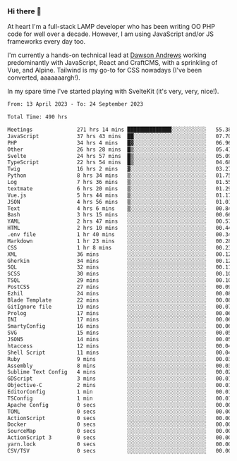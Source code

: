 ### Hi there 👋

<!--
**JamesNock/JamesNock** is a ✨ _special_ ✨ repository because its `README.md` (this file) appears on your GitHub profile.

Here are some ideas to get you started:

- 🔭 I’m currently working on ...
- 🌱 I’m currently learning ...
- 👯 I’m looking to collaborate on ...
- 🤔 I’m looking for help with ...
- 💬 Ask me about ...
- 📫 How to reach me: ...
- 😄 Pronouns: ...
- ⚡ Fun fact: ...
-->
At heart I'm a full-stack LAMP developer who has been writing OO PHP code for well over a decade. However, I am using JavaScript and/or JS frameworks every day too.

I'm currently a hands-on technical lead at [Dawson Andrews](https://www.dawsonandrews.com/) working predominantly with JavaScript, React and CraftCMS, with a sprinkling of Vue, and Alpine. Tailwind is my go-to for CSS nowadays (I've been converted, aaaaaaargh!).

In my spare time I've started playing with SvelteKit (it's very, very, nice!).

<!--START_SECTION:waka-->

```txt
From: 13 April 2023 - To: 24 September 2023

Total Time: 490 hrs

Meetings              271 hrs 14 mins ██████████████░░░░░░░░░░░   55.38 %
JavaScript            37 hrs 43 mins  ██░░░░░░░░░░░░░░░░░░░░░░░   07.70 %
PHP                   34 hrs 4 mins   █▓░░░░░░░░░░░░░░░░░░░░░░░   06.96 %
Other                 26 hrs 28 mins  █▒░░░░░░░░░░░░░░░░░░░░░░░   05.41 %
Svelte                24 hrs 57 mins  █▒░░░░░░░░░░░░░░░░░░░░░░░   05.09 %
TypeScript            22 hrs 54 mins  █▒░░░░░░░░░░░░░░░░░░░░░░░   04.68 %
Twig                  16 hrs 2 mins   ▓░░░░░░░░░░░░░░░░░░░░░░░░   03.27 %
Python                8 hrs 34 mins   ▒░░░░░░░░░░░░░░░░░░░░░░░░   01.75 %
Log                   7 hrs 36 mins   ▒░░░░░░░░░░░░░░░░░░░░░░░░   01.55 %
textmate              6 hrs 20 mins   ▒░░░░░░░░░░░░░░░░░░░░░░░░   01.29 %
Vue.js                5 hrs 44 mins   ▒░░░░░░░░░░░░░░░░░░░░░░░░   01.17 %
JSON                  4 hrs 56 mins   ▒░░░░░░░░░░░░░░░░░░░░░░░░   01.01 %
Text                  4 hrs 6 mins    ▒░░░░░░░░░░░░░░░░░░░░░░░░   00.84 %
Bash                  3 hrs 15 mins   ░░░░░░░░░░░░░░░░░░░░░░░░░   00.66 %
YAML                  2 hrs 47 mins   ░░░░░░░░░░░░░░░░░░░░░░░░░   00.57 %
HTML                  2 hrs 10 mins   ░░░░░░░░░░░░░░░░░░░░░░░░░   00.44 %
.env file             1 hr 40 mins    ░░░░░░░░░░░░░░░░░░░░░░░░░   00.34 %
Markdown              1 hr 23 mins    ░░░░░░░░░░░░░░░░░░░░░░░░░   00.28 %
CSS                   1 hr 8 mins     ░░░░░░░░░░░░░░░░░░░░░░░░░   00.23 %
XML                   36 mins         ░░░░░░░░░░░░░░░░░░░░░░░░░   00.12 %
Gherkin               34 mins         ░░░░░░░░░░░░░░░░░░░░░░░░░   00.12 %
SQL                   32 mins         ░░░░░░░░░░░░░░░░░░░░░░░░░   00.11 %
SCSS                  30 mins         ░░░░░░░░░░░░░░░░░░░░░░░░░   00.10 %
TSQL                  29 mins         ░░░░░░░░░░░░░░░░░░░░░░░░░   00.10 %
PostCSS               27 mins         ░░░░░░░░░░░░░░░░░░░░░░░░░   00.09 %
Ezhil                 24 mins         ░░░░░░░░░░░░░░░░░░░░░░░░░   00.08 %
Blade Template        22 mins         ░░░░░░░░░░░░░░░░░░░░░░░░░   00.08 %
GitIgnore file        19 mins         ░░░░░░░░░░░░░░░░░░░░░░░░░   00.07 %
Prolog                17 mins         ░░░░░░░░░░░░░░░░░░░░░░░░░   00.06 %
INI                   17 mins         ░░░░░░░░░░░░░░░░░░░░░░░░░   00.06 %
SmartyConfig          16 mins         ░░░░░░░░░░░░░░░░░░░░░░░░░   00.06 %
SVG                   15 mins         ░░░░░░░░░░░░░░░░░░░░░░░░░   00.05 %
JSON5                 14 mins         ░░░░░░░░░░░░░░░░░░░░░░░░░   00.05 %
htaccess              12 mins         ░░░░░░░░░░░░░░░░░░░░░░░░░   00.04 %
Shell Script          11 mins         ░░░░░░░░░░░░░░░░░░░░░░░░░   00.04 %
Ruby                  9 mins          ░░░░░░░░░░░░░░░░░░░░░░░░░   00.03 %
Assembly              8 mins          ░░░░░░░░░░░░░░░░░░░░░░░░░   00.03 %
Sublime Text Config   4 mins          ░░░░░░░░░░░░░░░░░░░░░░░░░   00.02 %
GDScript              3 mins          ░░░░░░░░░░░░░░░░░░░░░░░░░   00.01 %
Objective-C           2 mins          ░░░░░░░░░░░░░░░░░░░░░░░░░   00.01 %
EditorConfig          1 min           ░░░░░░░░░░░░░░░░░░░░░░░░░   00.01 %
TSConfig              1 min           ░░░░░░░░░░░░░░░░░░░░░░░░░   00.01 %
Apache Config         0 secs          ░░░░░░░░░░░░░░░░░░░░░░░░░   00.00 %
TOML                  0 secs          ░░░░░░░░░░░░░░░░░░░░░░░░░   00.00 %
ActionScript          0 secs          ░░░░░░░░░░░░░░░░░░░░░░░░░   00.00 %
Docker                0 secs          ░░░░░░░░░░░░░░░░░░░░░░░░░   00.00 %
SourceMap             0 secs          ░░░░░░░░░░░░░░░░░░░░░░░░░   00.00 %
ActionScript 3        0 secs          ░░░░░░░░░░░░░░░░░░░░░░░░░   00.00 %
yarn.lock             0 secs          ░░░░░░░░░░░░░░░░░░░░░░░░░   00.00 %
CSV/TSV               0 secs          ░░░░░░░░░░░░░░░░░░░░░░░░░   00.00 %
```

<!--END_SECTION:waka-->
